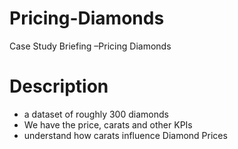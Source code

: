 # Pricing-Diamonds
Case Study Briefing –Pricing Diamonds
# Description
- a dataset of roughly 300 diamonds
- We have the price, carats and other KPIs
- understand how carats influence Diamond Prices
